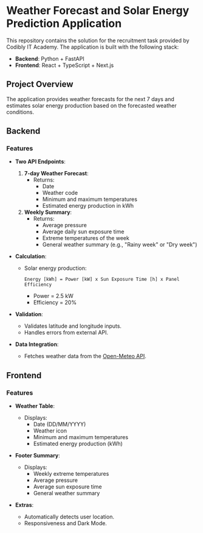 # Weather Forecast and Solar Energy Prediction Application

This repository contains the solution for the recruitment task provided by Codibly IT Academy. The application is built with the following stack:

- **Backend**: Python + FastAPI
- **Frontend**: React + TypeScript + Next.js

## Project Overview

The application provides weather forecasts for the next 7 days and estimates solar energy production based on the forecasted weather conditions.

## Backend

### Features

- **Two API Endpoints**:
  1. **7-day Weather Forecast**:
     - Returns:
       - Date
       - Weather code
       - Minimum and maximum temperatures
       - Estimated energy production in kWh
  2. **Weekly Summary**:
     - Returns:
       - Average pressure
       - Average daily sun exposure time
       - Extreme temperatures of the week
       - General weather summary (e.g., "Rainy week" or "Dry week")

- **Calculation**:
  - Solar energy production:
    ```
    Energy [kWh] = Power [kW] x Sun Exposure Time [h] x Panel Efficiency
    ```
    - Power = 2.5 kW
    - Efficiency = 20%

- **Validation**:
  - Validates latitude and longitude inputs.
  - Handles errors from external API.

- **Data Integration**:
  - Fetches weather data from the [Open-Meteo API](https://open-meteo.com/).


## Frontend

### Features

- **Weather Table**:
  - Displays:
    - Date (DD/MM/YYYY)
    - Weather icon
    - Minimum and maximum temperatures
    - Estimated energy production (kWh)

- **Footer Summary**:
  - Displays:
    - Weekly extreme temperatures
    - Average pressure
    - Average sun exposure time
    - General weather summary

- **Extras**:
  - Automatically detects user location.
  - Responsiveness and Dark Mode.

